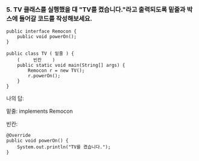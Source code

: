 ### 5. TV 클래스를 실행했을 댸 "TV를 켰습니다."라고 출력되도록 밑줄과 박스에 들어갈 코드를 작성해보세요.

```
public interface Remocon {
    public void powerOn();
}
```
```
public class TV ( 밑줄 ) {
    (     빈칸    )
    public static void main(String[] args) {
        Remocon r = new TV();
        r.powerOn(); 
    }
}
```

나의 답: 

밑줄: implements Remocon

빈칸:
```
@Override
public void powerOn() {
    System.out.println("TV를 켰습니다.");
}
```